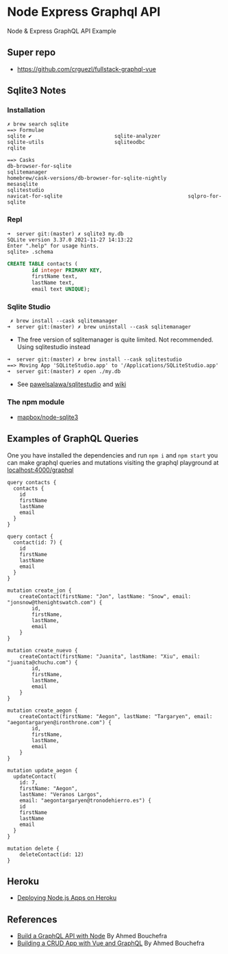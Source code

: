 # Node Express Graphql API

Node & Express GraphQL API Example

## Super repo

* <https://github.com/crguezl/fullstack-graphql-vue>


## Sqlite3 Notes

### Installation

```
✗ brew search sqlite
==> Formulae
sqlite ✔                           sqlite-analyzer                    sqlite-utils                       sqliteodbc                         rqlite

==> Casks
db-browser-for-sqlite                                      sqlitemanager                                              homebrew/cask-versions/db-browser-for-sqlite-nightly
mesasqlite                                                 sqlitestudio
navicat-for-sqlite                                         sqlpro-for-sqlite
```

### Repl

```
➜  server git:(master) ✗ sqlite3 my.db 
SQLite version 3.37.0 2021-11-27 14:13:22
Enter ".help" for usage hints.
sqlite> .schema
```
```sql
CREATE TABLE contacts (
        id integer PRIMARY KEY,
        firstName text,
        lastName text,
        email text UNIQUE);
```

### Sqlite Studio

```
 ✗ brew install --cask sqlitemanager
➜  server git:(master) ✗ brew uninstall --cask sqlitemanager
```
* The free version of sqlitemanager is quite limited. Not recommended. Using sqlitestudio instead

```
➜  server git:(master) ✗ brew install --cask sqlitestudio
==> Moving App 'SQLiteStudio.app' to '/Applications/SQLiteStudio.app'
➜  server git:(master) ✗ open ./my.db
```

* See [pawelsalawa/sqlitestudio](https://github.com/pawelsalawa/sqlitestudio) and [wiki](https://github.com/pawelsalawa/sqlitestudio/wiki)

### The npm module

* [mapbox/node-sqlite3](https://github.com/mapbox/node-sqlite3)


## Examples of GraphQL Queries 

One you have installed the dependencies and run `npm i`  and `npm start` you can make graphql queries and mutations visiting the 
graphql playground at <localhost:4000/graphql>

```gql 
query contacts {
  contacts {
    id
    firstName
    lastName
    email
  }
}

query contact {
  contact(id: 7) {
    id
    firstName
    lastName
    email
  }
}

mutation create_jon {
    createContact(firstName: "Jon", lastName: "Snow", email: "jonsnow@thenightswatch.com") {
        id,
        firstName,
        lastName,
        email
    }
}

mutation create_nuevo {
    createContact(firstName: "Juanita", lastName: "Xiu", email: "juanita@chuchu.com") {
        id,
        firstName,
        lastName,
        email
    }
}

mutation create_aegon {
    createContact(firstName: "Aegon", lastName: "Targaryen", email: "aegontargaryen@ironthrone.com") {
        id,
        firstName,
        lastName,
        email
    }
}

mutation update_aegon {
  updateContact(
    id: 7,
    firstName: "Aegon", 
    lastName: "Veranos Largos", 
    email: "aegontargaryen@tronodehierro.es") {
    id
    firstName
    lastName
    email
  }
}

mutation delete {
    deleteContact(id: 12)
}
```

## Heroku 

* [Deploying Node.js Apps on Heroku](https://devcenter.heroku.com/articles/deploying-nodejs)


## References

* [Build a GraphQL API with Node](https://blog.jscrambler.com/build-a-graphql-api-with-node/) By Ahmed Bouchefra
* [Building a CRUD App with Vue and GraphQL](https://blog.jscrambler.com/building-a-crud-app-with-vue-and-graphql/) By Ahmed Bouchefra